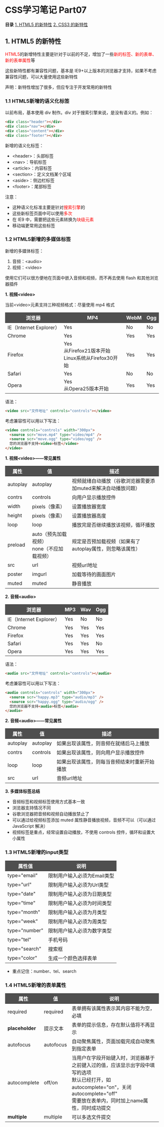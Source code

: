 <h1>CSS学习笔记 Part07</h1>

<strong>目录</strong>
<a href="#title01">1. HTML5 的新特性</a>
<a href="#title02">2. CSS3 的新特性</a>

<!-- more -->

<!-- p274--p297 -->

<style>
    .redFont {
        color: red;
    }
    table>thead>tr>th {
        background-color: #4f4f4f;
        color: #fff;
    }
</style>

<h2 id="title01">1. HTML5 的新特性</h2>

<span class="redFont">HTML5</span>的新增特性主要是针对于以前的不足，增加了一些<span class="redFont">新的标签、新的表单、新的表单属性</span>等

这些新特性都有兼容性问题，基本是 IE9+以上版本的浏览器才支持，如果不考虑兼容性问题，可以大量使用这些新特性

声明：新特性增加了很多，但应专注于开发常用的新特性

<h3>1.1 HTML5新增的语义化标签</h3>

以前布局，基本使用 div 制作。div 对于搜索引擎来说，是没有语义的。例如：

```html
<div class="header"></div>
<div class="nav"></div>
<div class="content"></div>
<div class="footer"></div>
```

新增的语义化标签：

- \<header>：头部标签
- \<nav>：导航标签
- \<article>：内容标签
- \<section>：定义文档某个区域
- \<aside>：侧边栏标签
- \<footer>：尾部标签

注意：

- 这种语义化标准主要是针对<span class="redFont">搜索引擎</span>的
- 这些新标签页面中可以使用<span class="redFont">多次</span>
- 在 IE9 中，需要把这些元素转换为<span class="redFont">块级元素</span>
- 移动端更常用这些标签

<h3>1.2 HTML5新增的多媒体标签</h3>

新增的多媒体标签：

1. 音频：\<audio>
2. 视频：\<video>

使用它们可以很方便地在页面中嵌入音频和视频，而不再去使用 flash 和其他浏览器插件

<strong>1. 视频\<video></strong>

当前\<video>元素支持三种视频格式：尽量使用 mp4 格式

 <table>
    <thead>
        <tr>
            <th>浏览器</th>
            <th>MP4</th>
            <th>WebM</th>
            <th>Ogg</th>
        </tr>
    </thead>
    <tbody>
        <tr>
            <td>IE（Internet Explorer）</td>
            <td>Yes</td>
            <td>No</td>
            <td>No</td>
        </tr>
        <tr>
            <td>Chrome</td>
            <td>Yes</td>
            <td>Yes</td>
            <td>Yes</td>
        </tr>
        <tr>
            <td>Firefox</td>
            <td>Yes<br>从Firefox21版本开始<br>Linux系统从Firefox30开始</td>
            <td>Yes</td>
            <td>Yes</td>
        </tr>
        <tr>
            <td>Safari</td>
            <td>Yes</td>
            <td>No</td>
            <td>No</td>
        </tr>
        <tr>
            <td>Opera</td>
            <td>Yes<br>从Opera25版本开始</td>
            <td>Yes</td>
            <td>Yes</td>
        </tr>
    </tbody>
</table>

语法：

```html
<video src="文件地址" controls="controls"></video>
```

考虑兼容性可以用以下写法：

```html
<video controls="controls" width="300px">
  <source scr="move.mp4" type="video/mp4" />
  <source scr="move.ogg" type="video/ogg" />
  您的浏览器不支持<video>标签</video>
</video>
```

<strong>1. 视频\<video>——常见属性</strong>

 <table>
    <thead>
        <tr>
            <th>属性</th>
            <th>值</th>
            <th>描述</th>
        </tr>
    </thead>
    <tbody>
        <tr>
            <td>autoplay</td>
            <td>autoplay</td>
            <td>视频就绪自动播放（谷歌浏览器需要添加muted来解决自动播放问题）</td>
        </tr>
        <tr>
            <td>contrs</td>
            <td>controls</td>
            <td>向用户显示播放控件</td>
        </tr>
        <tr>
            <td>width</td>
            <td>pixels（像素）</td>
            <td>设置播放器宽度</td>
        </tr>
        <tr>
            <td>height</td>
            <td>pixels（像素）</td>
            <td>设置播放器高度</td>
        </tr>
        <tr>
            <td>loop</td>
            <td>loop</td>
            <td>播放完是否继续播放该视频，循环播放</td>
        </tr>
        <tr>
            <td>preload</td>
            <td>auto（预先加载视频）<br>none（不应加载视频）</td>
            <td>规定是否预加载视频（如果有了autoplay属性，则忽略该属性）</td>
        </tr>
        <tr>
            <td>src</td>
            <td>url</td>
            <td>视频url地址</td>
        </tr>
        <tr>
            <td>poster</td>
            <td>imgurl</td>
            <td>加载等待的画面图片</td>
        </tr>
        <tr>
            <td>muted</td>
            <td>muted</td>
            <td>静音播放</td>
        </tr>
    </tbody>
</table>

<strong>2. 音频\<audio></strong>

 <table>
    <thead>
        <tr>
            <th>浏览器</th>
            <th>MP3</th>
            <th>Wav</th>
            <th>Ogg</th>
        </tr>
    </thead>
    <tbody>
        <tr>
            <td>IE（Internet Explorer）</td>
            <td>Yes</td>
            <td>No</td>
            <td>No</td>
        </tr>
        <tr>
            <td>Chrome</td>
            <td>Yes</td>
            <td>Yes</td>
            <td>Yes</td>
        </tr>
        <tr>
            <td>Firefox</td>
            <td>Yes</td>
            <td>Yes</td>
            <td>Yes</td>
        </tr>
        <tr>
            <td>Safari</td>
            <td>Yes</td>
            <td>Yes</td>
            <td>No</td>
        </tr>
        <tr>
            <td>Opera</td>
            <td>Yes</td>
            <td>Yes</td>
            <td>Yes</td>
        </tr>
    </tbody>
</table>

语法：

```html
<audio src="文件地址" controls="controls"></audio>
```

考虑兼容性可以用以下写法：

```html
<audio controls="controls" width="300px">
  <source scr="happy.mp3" type="audio/mp3" />
  <source scr="happy.ogg" type="audio/ogg" />
  您的浏览器不支持<audio>标签</audio>
</audio>
```

<strong>2. 音频\<audio>——常见属性</strong>

 <table>
    <thead>
        <tr>
            <th>属性</th>
            <th>值</th>
            <th>描述</th>
        </tr>
    </thead>
    <tbody>
        <tr>
            <td>autoplay</td>
            <td>autoplay</td>
            <td>如果出现该属性，则音频在就绪后马上播放</td>
        </tr>
        <tr>
            <td>contrs</td>
            <td>controls</td>
            <td>如果出现该属性，则向用户显示播放控件</td>
        </tr>
        <tr>
            <td>loop</td>
            <td>loop</td>
            <td>如果出现该属性，则每当音频结束时重新开始播放</td>
        </tr>
        <tr>
            <td>src</td>
            <td>url</td>
            <td>音频url地址</td>
        </tr>
    </tbody>
</table>

<strong>3. 多媒体标签总结</strong>

- 音频标签和视频标签使用方式基本一致
- 浏览器支持情况不同
- 谷歌浏览器把音频和视频自动播放禁止了
- 可以通过给视频标签添加 muted 属性静音播放视频，音频不可以（可以通过 JavaScript 解决）
- 视频标签是重点，经常设置自动播放，不使用 controls 控件，循环和设置大小属性

<h3>1.3 HTML5新增的input类型</h3>

 <table>
    <thead>
        <tr>
            <th>属性值</th>
            <th>说明</th>
        </tr>
    </thead>
    <tbody>
        <tr>
            <td>type="email"</td>
            <td>限制用户输入必须为Email类型</td>
        </tr>
        <tr>
            <td>type="url"</td>
            <td>限制用户输入必须为Url类型</td>
        </tr>
        <tr>
            <td>type="date"</td>
            <td>限制用户输入必须为日期类型</td>
        </tr>
        <tr>
            <td>type="time"</td>
            <td>限制用户输入必须为时间类型</td>
        </tr>
        <tr>
            <td>type="month"</td>
            <td>限制用户输入必须为月类型</td>
        </tr>
        <tr>
            <td>type="week"</td>
            <td>限制用户输入必须为周类型</td>
        </tr>
        <tr>
            <td>type="number"</td>
            <td>限制用户输入必须为数字类型</td>
        </tr>
        <tr>
            <td>type="tel"</td>
            <td>手机号码</td>
        </tr>
        <tr>
            <td>type="search"</td>
            <td>搜索框</td>
        </tr>
        <tr>
            <td>type="color"</td>
            <td>生成一个颜色选择表单</td>
        </tr>
    </tbody>
</table>

- 重点记住：number、tel、search

<h3>1.4 HTML5新增的表单属性</h3>

 <table>
    <thead>
        <tr>
            <th>属性</th>
            <th>值</th>
            <th>说明</th>
        </tr>
    </thead>
    <tbody>
        <tr>
            <td>required</td>
            <td>required</td>
            <td>表单拥有该属性表示其内容不能为空，必填</td>
        </tr>
        <tr>
            <td><strong>placeholder</strong></td>
            <td>提示文本</td>
            <td>表单的提示信息，存在默认值将不再显示</td>
        </tr>
        <tr>
            <td>autofocus</td>
            <td>autofocus</td>
            <td>自动聚焦属性，页面加载完成自动聚焦到指定表单</td>
        </tr>
        <tr>
            <td>autocomplete</td>
            <td>off/on</td>
            <td>当用户在字段开始键入时，浏览器基于之前键入过的值，应该显示出字段中填写的选项<br>默认已经打开，如autocomplete="on"，关闭autocomplete="off"<br>需要放在表单内，同时加上name属性，同时成功提交</td>
        </tr>
        <tr>
            <td><strong>multiple</strong></td>
            <td>multiple</td>
            <td>可以多选文件提交</td>
        </tr>
    </tbody>
</table>
